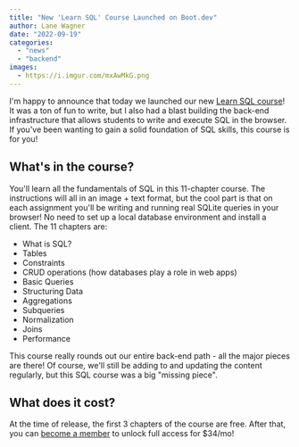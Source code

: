 ```yaml
---
title: "New 'Learn SQL' Course Launched on Boot.dev"
author: Lane Wagner
date: "2022-09-19"
categories: 
  - "news"
  - "backend"
images:
  - https://i.imgur.com/mxAwMkG.png
---
```


I'm happy to announce that today we launched our new [Learn SQL course](https://boot.dev/courses/learn-sql)! It was a ton of fun to write, but I also had a blast building the back-end infrastructure that allows students to write and execute SQL in the browser. If you've been wanting to gain a solid foundation of SQL skills, this course is for you!

## What's in the course?

You'll learn all the fundamentals of SQL in this 11-chapter course. The instructions will all in an image + text format, but the cool part is that on each assignment you'll be writing and running real SQLite queries in your browser! No need to set up a local database environment and install a client. The 11 chapters are:

* What is SQL?
* Tables
* Constraints
* CRUD operations (how databases play a role in web apps)
* Basic Queries
* Structuring Data
* Aggregations
* Subqueries
* Normalization
* Joins
* Performance

This course really rounds out our entire back-end path - all the major pieces are there! Of course, we'll still be adding to and updating the content regularly, but this SQL course was a big "missing piece".

## What does it cost?

At the time of release, the first 3 chapters of the course are free. After that, you can [become a member](https://boot.dev/pricing) to unlock full access for $34/mo!

